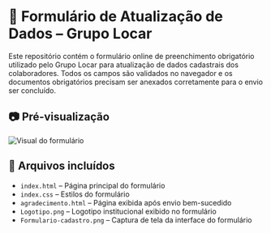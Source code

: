 # 📝 Formulário de Atualização de Dados – Grupo Locar

Este repositório contém o formulário online de preenchimento obrigatório utilizado pelo Grupo Locar para atualização de dados cadastrais dos colaboradores.
Todos os campos são validados no navegador e os documentos obrigatórios precisam ser anexados corretamente para o envio ser concluído.

## 📷 Pré-visualização

![Visual do formulário](formulario/formulario-frontend/Formulario.png)

## 📁 Arquivos incluídos

- `index.html` – Página principal do formulário
- `index.css` – Estilos do formulário
- `agradecimento.html` – Página exibida após envio bem-sucedido
- `Logotipo.png` – Logotipo institucional exibido no formulário
- `Formulario-cadastro.png` – Captura de tela da interface do formulário

